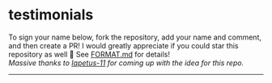 # testimonials
To sign your name below, fork the repository, add your name and comment, and then create a PR! I would greatly appreciate if you could star this repository as well 💖 See [FORMAT.md](https://github.com/itsmewulf/the-helped/edit/main/FORMAT.md) for details!  
*Massive thanks to [Iapetus-11](https://github.com/Iapetus-11) for coming up with the idea for this repo.*
_________________
